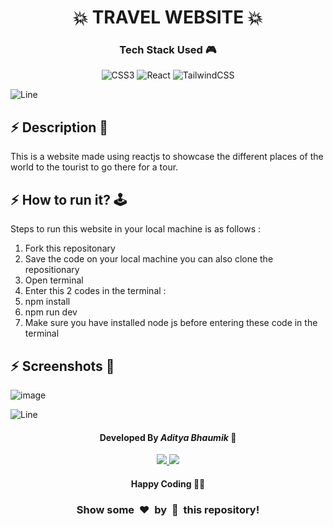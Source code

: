 <h1 align='center'><b>💥 TRAVEL WEBSITE 💥</b></h1>

<!-- -------------------------------------------------------------------------------------------------------------- -->

<h3 align='center'>Tech Stack Used 🎮</h3>
<!-- enlist all the technologies used to create this project from them (Remove comment using 'ctrl+z' or 'command+z') -->

<div align='center'>
  
  ![CSS3](https://img.shields.io/badge/css3-%231572B6.svg?style=for-the-badge&logo=css3&logoColor=white) 
  ![React](https://img.shields.io/badge/react-%2320232a.svg?style=for-the-badge&logo=react&logoColor=%2361DAFB)
   ![TailwindCSS](https://img.shields.io/badge/tailwindcss-%2338B2AC.svg?style=for-the-badge&logo=tailwind-css&logoColor=white) 
  
</div>


![Line](https://github.com/Avdhesh-Varshney/WebMasterLog/assets/114330097/4b78510f-a941-45f8-a9d5-80ed0705e847)

<!-- -------------------------------------------------------------------------------------------------------------- -->

## :zap: Description 📃

<div>
 This is a website made using reactjs to showcase the different places of the world to the tourist to go there for a tour.
    <p></p>
</div>


<!-- -------------------------------------------------------------------------------------------------------------- -->

## :zap: How to run it? 🕹️

Steps to run this website in your local machine is as follows :
1. Fork this repositonary
2. Save the code on your local machine you can also clone the repositionary
3. Open terminal
4. Enter this 2 codes in the terminal :
5. npm install
6. npm run dev
7. Make sure you have installed node js before entering these code in the terminal



<!-- -------------------------------------------------------------------------------------------------------------- -->

## :zap: Screenshots 📸

![image](https://github.com/aditya-bhaumik/WebMasterLog/assets/92214013/98011fff-6b50-4228-833f-70367a495025)







![Line](https://github.com/Avdhesh-Varshney/WebMasterLog/assets/114330097/4b78510f-a941-45f8-a9d5-80ed0705e847)

<!-- -------------------------------------------------------------------------------------------------------------- -->

<h4 align='center'>Developed By <b><i>Aditya Bhaumik</i></b> 👦</h4>
<p align='center'>
  <a href = "https://www.linkedin.com/in/aditya-bhaumik-62b6b2220/">
    <img src='https://img.shields.io/badge/linkedin-%230077B5.svg?style=for-the-badge&logo=linkedin&logoColor=white' />
  <a href ="https://github.com/aditya-bhaumik">
    <img src='https://img.shields.io/badge/github-%23121011.svg?style=for-the-badge&logo=github&logoColor=white' />
  </a>
</p>

<h4 align='center'>Happy Coding 🧑‍💻</h4>

<h3 align="center">Show some &nbsp;❤️&nbsp; by &nbsp;🌟&nbsp; this repository!</h3>
